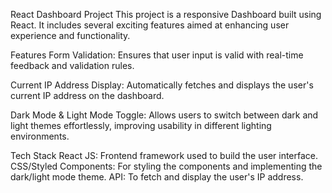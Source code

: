 React Dashboard Project
This project is a responsive Dashboard built using React. It includes several exciting features aimed at enhancing user experience and functionality.

Features
Form Validation: Ensures that user input is valid with real-time feedback and validation rules.

Current IP Address Display: Automatically fetches and displays the user's current IP address on the dashboard.

Dark Mode & Light Mode Toggle: Allows users to switch between dark and light themes effortlessly, improving usability in different lighting environments.

Tech Stack
React JS: Frontend framework used to build the user interface.
CSS/Styled Components: For styling the components and implementing the dark/light mode theme.
API: To fetch and display the user's IP address.
